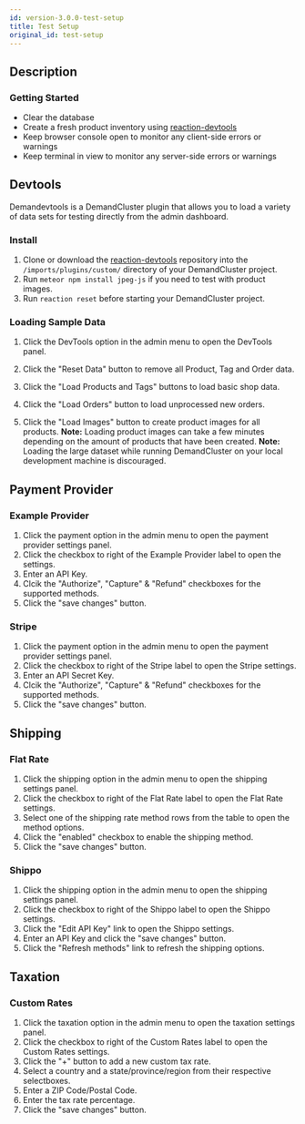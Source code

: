 ```yaml
---
id: version-3.0.0-test-setup
title: Test Setup
original_id: test-setup
---
```


## Description

### Getting Started
- Clear the database
- Create a fresh product inventory using [reaction-devtools](https://github.com/reactioncommerce/reaction-devtools)
- Keep browser console open to monitor any client-side errors or warnings
- Keep terminal in view to monitor any server-side errors or warnings

## Devtools
Demandevtools is a DemandCluster plugin that allows you to load a variety of data sets for testing directly from the admin dashboard.

### Install
 1. Clone or download the [reaction-devtools](https://github.com/reactioncommerce/reaction-devtools) repository into the `/imports/plugins/custom/` directory of your DemandCluster project.
 2. Run `meteor npm install jpeg-js` if you need to test with product images.
 3. Run `reaction reset` before starting your DemandCluster project.

### Loading Sample Data
 1. Click the DevTools option in the admin menu to open the DevTools panel.

 2. Click the "Reset Data" button to remove all Product, Tag and Order data.

 3. Click the "Load Products and Tags" buttons to load basic shop data.

 4. Click the "Load Orders" button to load unprocessed new orders.

 5. Click the "Load Images" button to create product images for all products.
  **Note:** Loading product images can take a few minutes depending on the amount of products that have been created.
  **Note:** Loading the large dataset while running DemandCluster on your local development machine is discouraged.

## Payment Provider

### Example Provider
 1. Click the payment option in the admin menu to open the payment provider settings panel.
 2. Click the checkbox to right of the Example Provider label to open the settings.
 3. Enter an API Key.
 4. Clcik the "Authorize", "Capture" & "Refund" checkboxes for the supported methods.
 5. Click the "save changes" button.

### Stripe
 1. Click the payment option in the admin menu to open the payment provider settings panel.
 2. Click the checkbox to right of the Stripe label to open the Stripe settings.
 3. Enter an API Secret Key.
 4. Clcik the "Authorize", "Capture" & "Refund" checkboxes for the supported methods.
 5. Click the "save changes" button.

## Shipping
### Flat Rate
 1. Click the shipping option in the admin menu to open the shipping settings panel.
 2. Click the checkbox to right of the Flat Rate label to open the Flat Rate settings.
 3. Select one of the shipping rate method rows from the table to open the method options.
 4. Click the "enabled" checkbox to enable the shipping method.
 5. Click the "save changes" button.

### Shippo
 1. Click the shipping option in the admin menu to open the shipping settings panel.
 2. Click the checkbox to right of the Shippo label to open the Shippo settings.
 3. Click the "Edit API Key" link to open the Shippo settings.
 4. Enter an API Key and click the "save changes" button.
 5. Click the "Refresh methods" link to refresh the shipping options.

## Taxation
### Custom Rates
 1. Click the taxation option in the admin menu to open the taxation settings panel.
 2. Click the checkbox to right of the Custom Rates label to open the Custom Rates settings.
 3. Click the "+" button to add a new custom tax rate.
 4. Select a country and a state/province/region from their respective selectboxes.
 5. Enter a ZIP Code/Postal Code.
 6. Enter the tax rate percentage.
 7. Click the "save changes" button.